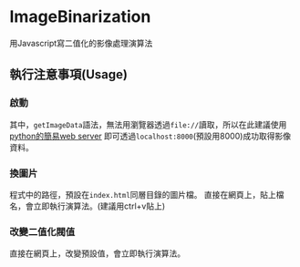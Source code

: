 # ImageBinarization
用Javascript寫二值化的影像處理演算法

## 執行注意事項(Usage)

### 啟動
其中，`getImageData`語法，無法用瀏覽器透過`file://`讀取，所以在此建議使用[python的簡易web server](https://darkblack02.blogspot.tw/2017/04/blog-post.html)
即可透過`localhost:8000`(預設用8000)成功取得影像資料。

### 換圖片
程式中的路徑，預設在`index.html`同層目錄的圖片檔。
直接在網頁上，貼上檔名，會立即執行演算法。(建議用ctrl+v貼上)

### 改變二值化閥值
直接在網頁上，改變預設值，會立即執行演算法。
